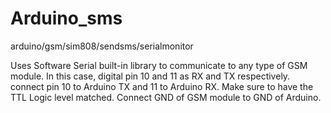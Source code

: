 # Arduino_sms
arduino/gsm/sim808/sendsms/serialmonitor

Uses Software Serial built-in library to communicate to any type of GSM module.
In this case, digital pin 10 and 11 as RX and TX respectively.
connect pin 10 to Arduino TX and 11 to Arduino RX.
Make sure to have the TTL Logic level matched.
Connect GND of GSM module to GND of Arduino.
